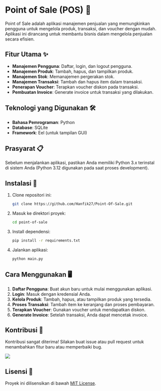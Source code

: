 # Point of Sale (POS) 🎉

Point of Sale adalah aplikasi manajemen penjualan yang memungkinkan pengguna untuk mengelola produk, transaksi, dan voucher dengan mudah. Aplikasi ini dirancang untuk membantu bisnis dalam mengelola penjualan secara efisien.

## Fitur Utama ✨

- **Manajemen Pengguna**: Daftar, login, dan logout pengguna.
- **Manajemen Produk**: Tambah, hapus, dan tampilkan produk.
- **Manajemen Stok**: Memanajemen pergerakan stok.
- **Manajemen Transaksi**: Tambah dan hapus item dalam transaksi.
- **Penerapan Voucher**: Terapkan voucher diskon pada transaksi.
- **Pembuatan Invoice**: Generate invoice untuk transaksi yang dilakukan.

## Teknologi yang Digunakan 🛠️

- **Bahasa Pemrograman**: Python
- **Database**: SQLite
- **Framework**: Eel (untuk tampilan GUI)

## Prasyarat 📋

Sebelum menjalankan aplikasi, pastikan Anda memiliki Python 3.x terinstal di sistem Anda (Python 3.12 digunakan pada saat proses development).

## Instalasi 🚀

1. Clone repositori ini:

   ```bash
   git clone https://github.com/Hanfik27/Point-Of-Sale.git
   ```

2. Masuk ke direktori proyek:

   ```bash
   cd point-of-sale
   ```

3. Install dependensi:

   ```bash
   pip install -r requirements.txt
   ```

4. Jalankan aplikasi:

   ```bash
   python main.py
   ```

## Cara Menggunakan 🖥️

1. **Daftar Pengguna**: Buat akun baru untuk mulai menggunakan aplikasi.
2. **Login**: Masuk dengan kredensial Anda.
3. **Kelola Produk**: Tambah, hapus, atau tampilkan produk yang tersedia.
4. **Proses Transaksi**: Tambah item ke keranjang dan proses pembayaran.
5. **Terapkan Voucher**: Gunakan voucher untuk mendapatkan diskon.
6. **Generate Invoice**: Setelah transaksi, Anda dapat mencetak invoice.

## Kontribusi 🤝

Kontribusi sangat diterima! Silakan buat issue atau pull request untuk menambahkan fitur baru atau memperbaiki bug.

<a href="https://github.com/Hanfik27/Point-Of-Sale/graphs/contributors">
  <img src="https://contrib.rocks/image?repo=Hanfik27/Point-Of-Sale" />
</a>

## Lisensi 📄

Proyek ini dilisensikan di bawah [MIT License](LICENSE).
